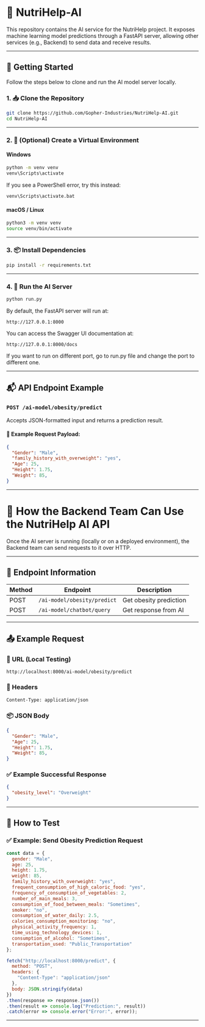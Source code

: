 # 🧠 NutriHelp-AI

This repository contains the AI service for the NutriHelp project. It exposes machine learning model predictions through a FastAPI server, allowing other services (e.g., Backend) to send data and receive results.

---

## 🚀 Getting Started

Follow the steps below to clone and run the AI model server locally.

### 1. 📥 Clone the Repository

```bash
git clone https://github.com/Gopher-Industries/NutriHelp-AI.git
cd NutriHelp-AI
```

---

### 2. 🐍 (Optional) Create a Virtual Environment

#### Windows

```bash
python -m venv venv
venv\Scripts\activate
```

If you see a PowerShell error, try this instead:

```bash
venv\Scripts\activate.bat
```

#### macOS / Linux

```bash
python3 -m venv venv
source venv/bin/activate
```

---

### 3. 📦 Install Dependencies

```bash
pip install -r requirements.txt
```

---

### 4. 🧪 Run the AI Server

```bash
python run.py
```

By default, the FastAPI server will run at:

```
http://127.0.0.1:8000
```

You can access the Swagger UI documentation at:

```
http://127.0.0.1:8000/docs
```

If you want to run on different port, go to run.py file and change the port to different one.

---

## 📬 API Endpoint Example

### `POST /ai-model/obesity/predict`

Accepts JSON-formatted input and returns a prediction result.

#### 🔄 Example Request Payload:

```json
{
  "Gender": "Male",
  "family_history_with_overweight": "yes",
  "Age": 25,
  "Height": 1.75,
  "Weight": 85,
}
```

---

# 📡 How the Backend Team Can Use the NutriHelp AI API

Once the AI server is running (locally or on a deployed environment), the Backend team can send requests to it over HTTP.

---

## 🔗 Endpoint Information

| Method | Endpoint                            | Description                  |
|--------|-------------------------------------|------------------------------|
| POST   | `/ai-model/obesity/predict`         | Get obesity prediction       |
| POST   | `/ai-model/chatbot/query`           | Get response from AI         |
---

## 📤 Example Request

### 🔧 URL (Local Testing)
```
http://localhost:8000/ai-model/obesity/predict
```

### 🧾 Headers
```http
Content-Type: application/json
```

### 📦 JSON Body
```json
{
  "Gender": "Male",
  "Age": 25,
  "Height": 1.75,
  "Weight": 85,
}
```

### ✅ Example Successful Response
```json
{
  "obesity_level": "Overweight"
}
```

---

## 🧪 How to Test 

### ✅ Example: Send Obesity Prediction Request

```js
const data = {
  gender: "Male",
  age: 25,
  height: 1.75,
  weight: 85,
  family_history_with_overweight: "yes",
  frequent_consumption_of_high_caloric_food: "yes",
  frequency_of_consumption_of_vegetables: 2,
  number_of_main_meals: 3,
  consumption_of_food_between_meals: "Sometimes",
  smoker: "no",
  consumption_of_water_daily: 2.5,
  calories_consumption_monitoring: "no",
  physical_activity_frequency: 1,
  time_using_technology_devices: 1,
  consumption_of_alcohol: "Sometimes",
  transportation_used: "Public_Transportation"
};

fetch("http://localhost:8000/predict", {
  method: "POST",
  headers: {
    "Content-Type": "application/json"
  },
  body: JSON.stringify(data)
})
.then(response => response.json())
.then(result => console.log("Prediction:", result))
.catch(error => console.error("Error:", error));

```

---
